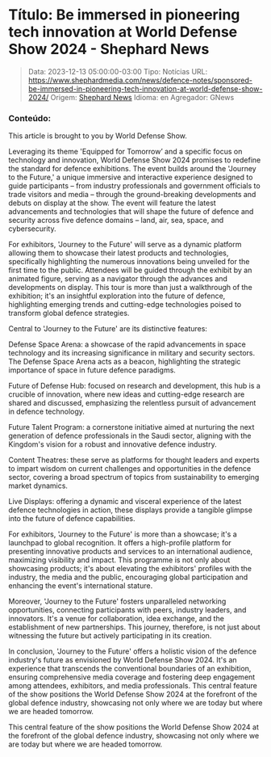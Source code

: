 # Título: Be immersed in pioneering tech innovation at World Defense Show 2024 - Shephard News

>Data: 2023-12-13 05:00:00-03:00
>Tipo: Notícias
>URL: https://www.shephardmedia.com/news/defence-notes/sponsored-be-immersed-in-pioneering-tech-innovation-at-world-defense-show-2024/
>Origem: [Shephard News](https://www.shephardmedia.com)
>Idioma: en
>Agregador: GNews

### Conteúdo:

This article is brought to you by World Defense Show.

Leveraging its theme 'Equipped for Tomorrow’ and a specific focus on technology and innovation, World Defense Show 2024 promises to redefine the standard for defence exhibitions. The event builds around the 'Journey to the Future,' a unique immersive and interactive experience designed to guide participants – from industry professionals and government officials to trade visitors and media – through the ground-breaking developments and debuts on display at the show. The event will feature the latest advancements and technologies that will shape the future of defence and security across five defence domains – land, air, sea, space, and cybersecurity.

For exhibitors, 'Journey to the Future' will serve as a dynamic platform allowing them to showcase their latest products and technologies, specifically highlighting the numerous innovations being unveiled for the first time to the public. Attendees will be guided through the exhibit by an animated figure, serving as a navigator through the advances and developments on display. This tour is more than just a walkthrough of the exhibition; it's an insightful exploration into the future of defence, highlighting emerging trends and cutting-edge technologies poised to transform global defence strategies.

Central to 'Journey to the Future' are its distinctive features:

Defense Space Arena: a showcase of the rapid advancements in space technology and its increasing significance in military and security sectors. The Defense Space Arena acts as a beacon, highlighting the strategic importance of space in future defence paradigms.

Future of Defense Hub: focused on research and development, this hub is a crucible of innovation, where new ideas and cutting-edge research are shared and discussed, emphasizing the relentless pursuit of advancement in defence technology.

Future Talent Program: a cornerstone initiative aimed at nurturing the next generation of defence professionals in the Saudi sector, aligning with the Kingdom's vision for a robust and innovative defence industry.

Content Theatres: these serve as platforms for thought leaders and experts to impart wisdom on current challenges and opportunities in the defence sector, covering a broad spectrum of topics from sustainability to emerging market dynamics.

Live Displays: offering a dynamic and visceral experience of the latest defence technologies in action, these displays provide a tangible glimpse into the future of defence capabilities.

For exhibitors, 'Journey to the Future' is more than a showcase; it's a launchpad to global recognition. It offers a high-profile platform for presenting innovative products and services to an international audience, maximizing visibility and impact. This programme is not only about showcasing products; it's about elevating the exhibitors' profiles with the industry, the media and the public, encouraging global participation and enhancing the event's international stature.

Moreover, 'Journey to the Future' fosters unparalleled networking opportunities, connecting participants with peers, industry leaders, and innovators. It's a venue for collaboration, idea exchange, and the establishment of new partnerships. This journey, therefore, is not just about witnessing the future but actively participating in its creation.

In conclusion, 'Journey to the Future' offers a holistic vision of the defence industry's future as envisioned by World Defense Show 2024. It's an experience that transcends the conventional boundaries of an exhibition, ensuring comprehensive media coverage and fostering deep engagement among attendees, exhibitors, and media professionals. This central feature of the show positions the World Defense Show 2024 at the forefront of the global defence industry, showcasing not only where we are today but where we are headed tomorrow.

This central feature of the show positions the World Defense Show 2024 at the forefront of the global defence industry, showcasing not only where we are today but where we are headed tomorrow.

